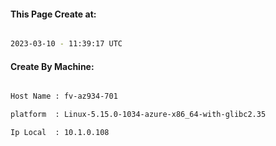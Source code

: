 
   
#### This Page Create at:

```bash

2023-03-10 - 11:39:17 UTC

```

#### Create By Machine:

```bash

Host Name : fv-az934-701

platform  : Linux-5.15.0-1034-azure-x86_64-with-glibc2.35

Ip Local  : 10.1.0.108

```

